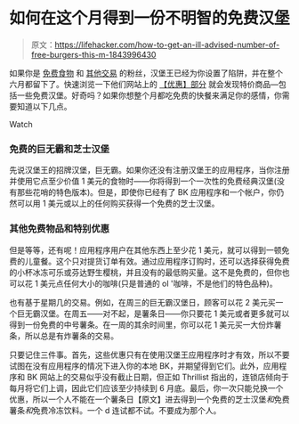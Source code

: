 # 如何在这个月得到一份不明智的免费汉堡

> 原文：<https://lifehacker.com/how-to-get-an-ill-advised-number-of-free-burgers-this-m-1843996430>

如果你是 [免费食物](https://lifehacker.com/tag/free-stuff) 和 [其他交易](https://lifehacker.com/tag/deals) 的粉丝，汉堡王已经为你设置了陷阱，并在整个六月都留下了。快速浏览一下他们网站上的 [【优惠】部分](https://www.bk.com/offers) 就会发现特价商品—包括一些免费汉堡。好奇吗？如果你想整个月都吃免费的快餐来满足你的感情，你需要知道以下几点。

Watch

### 免费的巨无霸和芝士汉堡

先说汉堡王的招牌汉堡，巨无霸。如果你还没有注册汉堡王的应用程序，当你注册并使用它点至少价值 1 美元的食物时——你将得到一个一次性的免费经典汉堡(没有那些花哨的特色版本)。但是，即使你已经有了 BK 应用程序和一个帐户，你仍然可以用 1 美元或以上的任何购买获得一个免费的芝士汉堡。

### 其他免费物品和特别优惠

但是等等，还有呢！应用程序用户在其他东西上至少花 1 美元，就可以得到一顿免费的儿童餐。这个只对提货订单有效。通过应用程序订购时，还可以选择获得免费的小杯冰冻可乐或芬达野生樱桃，并且没有的最低购买量。这不是免费的，但你也可以花 1 美元点任何大小的咖啡(只是普通的 ol '咖啡，不是他们的特色品种)。

也有基于星期几的交易。例如，在周三的巨无霸汉堡日，顾客可以花 2 美元买一个巨无霸汉堡。在周五——对不起，是薯条日——你只要花 1 美元或者更多就可以得到一份免费的中号薯条。在一周的其余时间里，你可以花 1 美元买一大份炸薯条，所以总是有炸薯条的交易。

只要记住三件事。首先，这些优惠只有在使用汉堡王应用程序时才有效，所以不要试图在没有应用程序的情况下进入你的本地 BK，并期望得到它们。此外，应用程序和 BK 网站上的交易似乎没有截止日期，但正如 Thrillist 指出的，连锁店倾向于每月将它们上调，因此它们应该至少持续到 6 月底。最后，你一次只能兑换一个优惠，所以一个人不能在一个薯条日【原文】进去得到一个免费的芝士汉堡*和*免费薯条*和*免费冷冻饮料。一个 d 连试都不试。不要成为那个人。